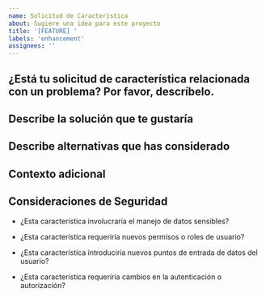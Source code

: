 ```yaml
---
name: Solicitud de Característica
about: Sugiere una idea para este proyecto
title: '[FEATURE] '
labels: 'enhancement'
assignees: ''
---
```


## ¿Está tu solicitud de característica relacionada con un problema? Por favor, descríbelo.

<!-- Una descripción clara y concisa de cuál es el problema. Ej. Me frustra cuando [...] -->

## Describe la solución que te gustaría

<!-- Una descripción clara y concisa de lo que quieres que ocurra -->

## Describe alternativas que has considerado

<!-- Una descripción clara y concisa de cualquier solución o característica alternativa que hayas considerado -->

## Contexto adicional

<!-- Añade cualquier otro contexto o capturas de pantalla sobre la solicitud de característica aquí -->

## Consideraciones de Seguridad

<!-- Por favor, considera y responde a las siguientes preguntas relacionadas con la seguridad -->

- ¿Esta característica involucraría el manejo de datos sensibles?
  <!-- Si es así, ¿qué tipo de datos y cómo deberían protegerse? -->

- ¿Esta característica requeriría nuevos permisos o roles de usuario?
  <!-- Si es así, ¿qué permisos y cómo deberían gestionarse? -->

- ¿Esta característica introduciría nuevos puntos de entrada de datos del usuario?
  <!-- Si es así, ¿qué validaciones serían necesarias? -->

- ¿Esta característica requeriría cambios en la autenticación o autorización?
  <!-- Si es así, ¿qué cambios y cómo afectarían a la seguridad? -->
